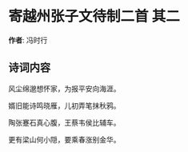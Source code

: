 # 寄越州张子文待制二首  其二

**作者**: 冯时行

## 诗词内容

风尘绵邈想怀家，为报平安向海涯。

婿旧能诗鸣晓雁，儿初弄笔抹秋鸦。

陶张蹇石真心腹，王蔡韦侯比辅车。

更有梁山何小隠，要乘春涨别金华。

